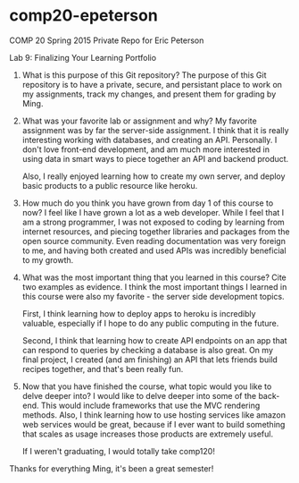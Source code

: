 # comp20-epeterson
COMP 20 Spring 2015 Private Repo for Eric Peterson

Lab 9: Finalizing Your Learning Portfolio

1) What is this purpose of this Git repository? 
    The purpose of this Git repository is to have a private, secure, and persistant
    place to work on my assignments, track my changes, and present them for grading
    by Ming.
2) What was your favorite lab or assignment and why?
    My favorite assignment was by far the server-side assignment. I think that
    it is really interesting working with databases, and creating an API. Personally.
    I don't love front-end development, and am much more interested in using data
    in smart ways to piece together an API and backend product.

    Also, I really enjoyed learning how to create my own server, and deploy basic
    products to a public resource like heroku. 

3) How much do you think you have grown from day 1 of this course to now?
    I feel like I have grown a lot as a web developer. While I feel that I am a
    strong programmer, I was not exposed to coding by learning from internet 
    resources, and piecing together libraries and packages from the open source
    community. Even reading documentation was very foreign to me, and having
    both created and used APIs was incredibly beneficial to my growth.

4) What was the most important thing that you learned in this course? Cite two examples as evidence.
    I think the most important things I learned in this course were also my 
    favorite - the server side development topics.

    First, I think learning how to deploy apps to heroku is incredibly valuable,
    especially if I hope to do any public computing in the future.

    Second, I think that learning how to create API endpoints on an app that can 
    respond to queries by checking a database is also great. On my final project,
    I created (and am finishing) an API that lets friends build recipes together,
    and that's been really fun.

5) Now that you have finished the course, what topic would you like to delve deeper into?
    I would like to delve deeper into some of the back-end. This would include
    frameworks that use the MVC rendering methods. Also, I think learning how 
    to use hosting services like amazon web services would be great, because
    if I ever want to build something that scales as usage increases those
    products are extremely useful.

    If I weren't graduating, I would totally take comp120!

Thanks for everything Ming, it's been a great semester!